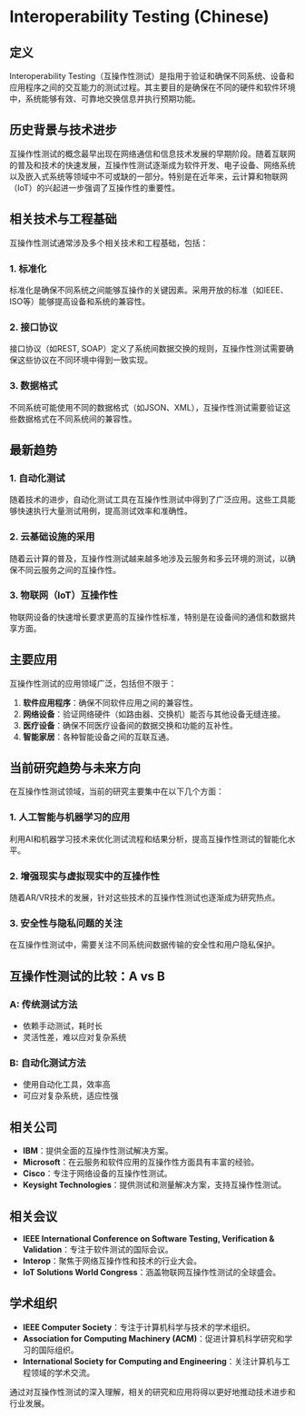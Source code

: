 # Interoperability Testing (Chinese)

## 定义
Interoperability Testing（互操作性测试）是指用于验证和确保不同系统、设备和应用程序之间的交互能力的测试过程。其主要目的是确保在不同的硬件和软件环境中，系统能够有效、可靠地交换信息并执行预期功能。

## 历史背景与技术进步
互操作性测试的概念最早出现在网络通信和信息技术发展的早期阶段。随着互联网的普及和技术的快速发展，互操作性测试逐渐成为软件开发、电子设备、网络系统以及嵌入式系统等领域中不可或缺的一部分。特别是在近年来，云计算和物联网（IoT）的兴起进一步强调了互操作性的重要性。

## 相关技术与工程基础
互操作性测试通常涉及多个相关技术和工程基础，包括：

### 1. 标准化
标准化是确保不同系统之间能够互操作的关键因素。采用开放的标准（如IEEE、ISO等）能够提高设备和系统的兼容性。

### 2. 接口协议
接口协议（如REST, SOAP）定义了系统间数据交换的规则，互操作性测试需要确保这些协议在不同环境中得到一致实现。

### 3. 数据格式
不同系统可能使用不同的数据格式（如JSON、XML），互操作性测试需要验证这些数据格式在不同系统间的兼容性。

## 最新趋势
### 1. 自动化测试
随着技术的进步，自动化测试工具在互操作性测试中得到了广泛应用。这些工具能够快速执行大量测试用例，提高测试效率和准确性。

### 2. 云基础设施的采用
随着云计算的普及，互操作性测试越来越多地涉及云服务和多云环境的测试，以确保不同云服务之间的互操作性。

### 3. 物联网（IoT）互操作性
物联网设备的快速增长要求更高的互操作性标准，特别是在设备间的通信和数据共享方面。

## 主要应用
互操作性测试的应用领域广泛，包括但不限于：

1. **软件应用程序**：确保不同软件应用之间的兼容性。
2. **网络设备**：验证网络硬件（如路由器、交换机）能否与其他设备无缝连接。
3. **医疗设备**：确保不同医疗设备间的数据交换和功能的互补性。
4. **智能家居**：各种智能设备之间的互联互通。

## 当前研究趋势与未来方向
在互操作性测试领域，当前的研究主要集中在以下几个方面：

### 1. 人工智能与机器学习的应用
利用AI和机器学习技术来优化测试流程和结果分析，提高互操作性测试的智能化水平。

### 2. 增强现实与虚拟现实中的互操作性
随着AR/VR技术的发展，针对这些技术的互操作性测试也逐渐成为研究热点。

### 3. 安全性与隐私问题的关注
在互操作性测试中，需要关注不同系统间数据传输的安全性和用户隐私保护。

## 互操作性测试的比较：A vs B
### A: 传统测试方法
- 依赖手动测试，耗时长
- 灵活性差，难以应对复杂系统

### B: 自动化测试方法
- 使用自动化工具，效率高
- 可应对复杂系统，适应性强

## 相关公司
- **IBM**：提供全面的互操作性测试解决方案。
- **Microsoft**：在云服务和软件应用的互操作性方面具有丰富的经验。
- **Cisco**：专注于网络设备的互操作性测试。
- **Keysight Technologies**：提供测试和测量解决方案，支持互操作性测试。

## 相关会议
- **IEEE International Conference on Software Testing, Verification & Validation**：专注于软件测试的国际会议。
- **Interop**：聚焦于网络互操作性和技术的行业大会。
- **IoT Solutions World Congress**：涵盖物联网互操作性测试的全球盛会。

## 学术组织
- **IEEE Computer Society**：专注于计算机科学与技术的学术组织。
- **Association for Computing Machinery (ACM)**：促进计算机科学研究和学习的国际组织。
- **International Society for Computing and Engineering**：关注计算机与工程领域的学术交流。

通过对互操作性测试的深入理解，相关的研究和应用将得以更好地推动技术进步和行业发展。